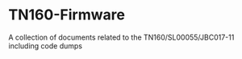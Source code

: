 # TN160-Firmware
A collection of documents related to the TN160/SL00055/JBC017-11 including code dumps

